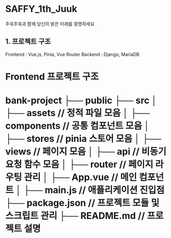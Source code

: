 # SAFFY_1th_Juuk
주욱주욱과 함께 당신의 밝은 미래를 증명하세요

## 1. 프로젝트 구조
Frontend : Vue.js, Pinia, Vue Router
Backend : Django, MariaDB


Frontend 프로젝트 구조
========================================
bank-project
├── public
├── src
│ ├── assets // 정적 파일 모음
│ ├── components // 공통 컴포넌트 모음
│ ├── stores // pinia 스토어 모음
│ ├── views // 페이지 모음
│ ├── api // 비동기 요청 함수 모음
│ ├── router // 페이지 라우팅 관리
│ ├── App.vue // 메인 컴포넌트
│ ├── main.js // 애플리케이션 진입점
├── package.json // 프로젝트 모듈 및 스크립트 관리
├── README.md // 프로젝트 설명
========================================


